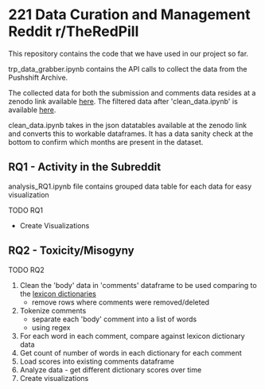# 221 Data Curation and Management Reddit r/TheRedPill

This repository contains the code that we have used in our project so far.

trp_data_grabber.ipynb contains the API calls to collect the data from the Pushshift Archive.

The collected data for both the submission and comments data resides at a zenodo link available [here](https://zenodo.org/record/6386942).
The filtered data after 'clean_data.ipynb' is available [here](https://zenodo.org/record/6468360).


clean_data.ipynb takes in the json datatables available at the zenodo link and converts this to workable dataframes. It has a data sanity check at the bottom to confirm which months are present in the dataset.


## RQ1 - Activity in the Subreddit
analysis_RQ1.ipynb file contains grouped data table for each data for easy visualization

TODO RQ1
- Create Visualizations

## RQ2 - Toxicity/Misogyny

TODO RQ2
1. Clean the 'body' data in 'comments' dataframe to be used comparing to the [lexicon dictionaries](https://raw.githubusercontent.com/miriamfs/WebSci2019/master/Lexicon.txt)
    - remove rows where comments were removed/deleted
2. Tokenize comments
    - separate each 'body' comment into a list of words
    - using regex
3. For each word in each comment, compare against lexicon dictionary data
4. Get count of number of words in each dictionary for each comment
5. Load scores into existing comments dataframe
6. Analyze data - get different dictionary scores over time
7. Create visualizations
